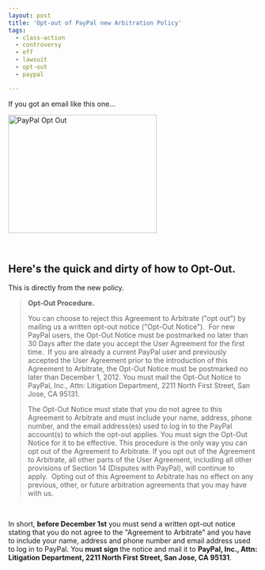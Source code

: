 ```yaml
---
layout: post
title: 'Opt-out of PayPal new Arbitration Policy'
tags:
  - class-action
  - controversy
  - eff
  - lawsuit
  - opt-out
  - paypal

---
```


If you got an email like this one...

<a href="http://www.pointlessrants.com/wp-content/uploads/2012/10/paypal.png"><img class="aligncenter size-medium wp-image-1368" title="PayPal Opt Out" src="http://www.pointlessrants.com/wp-content/uploads/2012/10/paypal-300x239.png" alt="PayPal Opt Out" width="300" height="239" /></a>

&nbsp;
<h2>Here's the quick and dirty of how to Opt-Out.</h2>
This is directly from the new policy.
<blockquote><strong>Opt-Out Procedure.</strong>

You can choose to reject this Agreement to Arbitrate ("opt out") by mailing us a written opt-out notice ("Opt-Out Notice").  For new PayPal users, the Opt-Out Notice must be postmarked no later than 30 Days after the date you accept the User Agreement for the first time.  If you are already a current PayPal user and previously accepted the User Agreement prior to the introduction of this Agreement to Arbitrate, the Opt-Out Notice must be postmarked no later than December 1, 2012. You must mail the Opt-Out Notice to PayPal, Inc., Attn: Litigation Department, 2211 North First Street, San Jose, CA 95131.

The Opt-Out Notice must state that you do not agree to this Agreement to Arbitrate and must include your name, address, phone number, and the email address(es) used to log in to the PayPal account(s) to which the opt-out applies. You must sign the Opt-Out Notice for it to be effective. This procedure is the only way you can opt out of the Agreement to Arbitrate. If you opt out of the Agreement to Arbitrate, all other parts of the User Agreement, including all other provisions of Section 14 (Disputes with PayPal), will continue to apply.  Opting out of this Agreement to Arbitrate has no effect on any previous, other, or future arbitration agreements that you may have with us.</blockquote>
&nbsp;

In short, <strong>before December 1st</strong> you must send a written opt-out notice stating that you do not agree to the "Agreement to Arbitrate" and you have to include your name, address and phone number and email address used to log in to PayPal. You <strong></strong><strong>must sign </strong>the notice and mail it to <strong>PayPal, Inc., Attn: Litigation Department, 2211 North First Street, San Jose, CA 95131</strong>.
